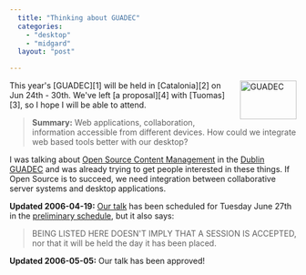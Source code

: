 ```yaml
---
  title: "Thinking about GUADEC"
  categories: 
    - "desktop"
    - "midgard"
  layout: "post"

---
```

<img src="https://s3.eu-central-1.amazonaws.com/bergie-iki-fi/guadec.jpg" border="0" height="68" width="99" alt="GUADEC" style="float: right; margin-left: 8px;" />
This year's [GUADEC][1] will be held in [Catalonia][2] on Jun 24th - 30th. We've left [a proposal][4] with  [Tuomas][3], so I hope I will be able to attend.

>  __Summary:__ Web applications, collaboration, information accessible from different devices. How could we integrate web based tools better with our desktop?

I was talking about [Open Source Content Management][5] in the [Dublin][7] [GUADEC][6] and was already trying to get people interested in these things. If Open Source is to succeed, we need integration between collaborative server systems and desktop applications.

__Updated 2006-04-19:__ [Our talk][4] has been scheduled for Tuesday June 27th in the [preliminary schedule][8], but it also says:

> BEING LISTED HERE DOESN'T IMPLY THAT A SESSION IS ACCEPTED, nor that it will be held the day it has been placed.

__Updated 2006-05-05:__ Our talk has been approved!

[1]: http://guadec.org/GUADEC2006
[2]: http://en.wikipedia.org/wiki/Catalonia_%28autonomous_community%29
[3]: http://www.tigert.com/
[4]: http://guadec.org/node/248
[5]: http://www.nehmer.net/~bergie/guadec-2003/
[6]: http://2003.guadec.org/
[7]: http://www.routamc.org/gallery/european-2003/?startfrom=48
[8]: http://guadec.org/GUADEC2006/schedule
